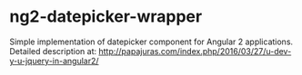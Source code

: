 # ng2-datepicker-wrapper

Simple implementation of datepicker component for Angular 2 applications. Detailed description at: http://papajuras.com/index.php/2016/03/27/u-dev-y-u-jquery-in-angular2/

